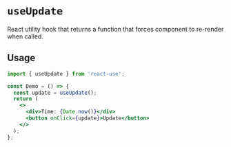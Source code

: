# `useUpdate`

React utility hook that returns a function that forces component
to re-render when called.

## Usage

```jsx
import { useUpdate } from 'react-use';

const Demo = () => {
  const update = useUpdate();
  return (
    <>
      <div>Time: {Date.now()}</div>
      <button onClick={update}>Update</button>
    </>
  );
};
```
